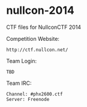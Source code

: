 nullcon-2014
============

CTF files for NullconCTF 2014


Competition Website:
```
http://ctf.nullcon.net/
```


Team Login:
```
TBD
```

Team IRC:
```
Channel: #phx2600.ctf
Server: Freenode
```
